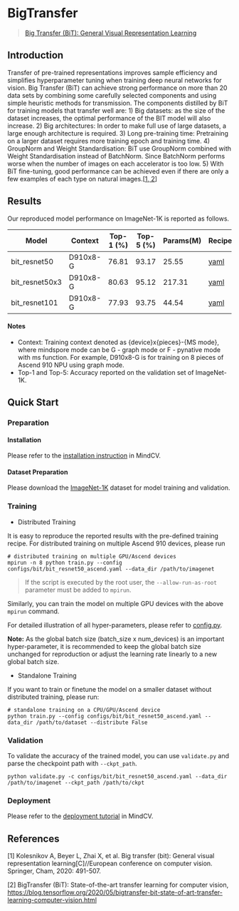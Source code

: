 # BigTransfer

> [Big Transfer (BiT): General Visual Representation Learning](https://arxiv.org/abs/1912.11370)

## Introduction

Transfer of pre-trained representations improves sample efficiency and simplifies hyperparameter tuning when training deep neural networks for vision.
Big Transfer (BiT) can achieve strong performance on more than 20 data sets by combining some carefully selected components and using simple heuristic
methods for transmission. The components distilled by BiT for training models that transfer well are: 1) Big datasets: as the size of the dataset increases,
the optimal performance of the BIT model will also increase. 2) Big architectures: In order to make full use of large datasets, a large enough architecture
is required. 3) Long pre-training time: Pretraining on a larger dataset requires more training epoch and training time. 4) GroupNorm and Weight Standardisation:
BiT use GroupNorm combined with Weight Standardisation instead of BatchNorm. Since BatchNorm performs worse when the number of images on each accelerator is
too low. 5) With BiT fine-tuning, good performance can be achieved even if there are only a few examples of each type on natural images.[[1, 2](#References)]


## Results

Our reproduced model performance on ImageNet-1K is reported as follows.

<div align="center">

| Model          | Context  | Top-1 (%) | Top-5 (%) | Params(M) | Recipe                                                                                           |                                    Download                                 |
|----------------| -------- |-----------|-----------|-----------|--------------------------------------------------------------------------------------------------|  -------------------------------------------------------------------------- |
| bit_resnet50   | D910x8-G | 76.81     | 93.17     | 25.55     | [yaml](https://github.com/mindspore-lab/mindcv/blob/main/configs/bit/bit_resnet50_ascend.yaml)   | [weights](https://download.mindspore.cn/toolkits/mindcv/bit/BiTresnet50.ckpt) |
| bit_resnet50x3 | D910x8-G | 80.63     | 95.12     | 217.31    | [yaml](https://github.com/mindspore-lab/mindcv/blob/main/configs/bit/bit_resnet50x3_ascend.yaml) | [weights](https://download.mindspore.cn/toolkits/mindcv/bit/BiT_resnet50x3-703782b3.ckpt) |
| bit_resnet101  | D910x8-G | 77.93     | 93.75     | 44.54     | [yaml](https://github.com/mindspore-lab/mindcv/blob/main/configs/bit/bit_resnet101_ascend.yaml)  | [weights](https://download.mindspore.cn/toolkits/mindcv/bit/BiTresnet101.ckpt) |

</div>

#### Notes

- Context: Training context denoted as {device}x{pieces}-{MS mode}, where mindspore mode can be G - graph mode or F - pynative mode with ms function. For example, D910x8-G is for training on 8 pieces of Ascend 910 NPU using graph mode.
- Top-1 and Top-5: Accuracy reported on the validation set of ImageNet-1K.

## Quick Start

### Preparation

#### Installation

Please refer to the [installation instruction](https://github.com/mindspore-lab/mindcv#installation) in MindCV.

#### Dataset Preparation

Please download the [ImageNet-1K](https://www.image-net.org/challenges/LSVRC/2012/index.php) dataset for model training and validation.

### Training

* Distributed Training

It is easy to reproduce the reported results with the pre-defined training recipe. For distributed training on multiple Ascend 910 devices, please run

```shell
# distributed training on multiple GPU/Ascend devices
mpirun -n 8 python train.py --config configs/bit/bit_resnet50_ascend.yaml --data_dir /path/to/imagenet
```
> If the script is executed by the root user, the `--allow-run-as-root` parameter must be added to `mpirun`.

Similarly, you can train the model on multiple GPU devices with the above `mpirun` command.

For detailed illustration of all hyper-parameters, please refer to [config.py](https://github.com/mindspore-lab/mindcv/blob/main/config.py).

**Note:**  As the global batch size  (batch_size x num_devices) is an important hyper-parameter, it is recommended to keep the global batch size unchanged for reproduction or adjust the learning rate linearly to a new global batch size.

* Standalone Training

If you want to train or finetune the model on a smaller dataset without distributed training, please run:

```shell
# standalone training on a CPU/GPU/Ascend device
python train.py --config configs/bit/bit_resnet50_ascend.yaml --data_dir /path/to/dataset --distribute False
```

### Validation

To validate the accuracy of the trained model, you can use `validate.py` and parse the checkpoint path with `--ckpt_path`.

```
python validate.py -c configs/bit/bit_resnet50_ascend.yaml --data_dir /path/to/imagenet --ckpt_path /path/to/ckpt
```

### Deployment

Please refer to the [deployment tutorial](https://github.com/mindspore-lab/mindcv/blob/main/tutorials/deployment.md) in MindCV.

## References

<!--- Guideline: Citation format should follow GB/T 7714. -->
[1] Kolesnikov A, Beyer L, Zhai X, et al. Big transfer (bit): General visual representation learning[C]//European conference on computer vision. Springer, Cham, 2020: 491-507.

[2] BigTransfer (BiT): State-of-the-art transfer learning for computer vision, https://blog.tensorflow.org/2020/05/bigtransfer-bit-state-of-art-transfer-learning-computer-vision.html
